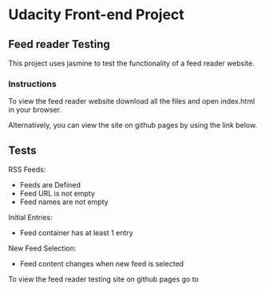 # Udacity Front-end Project 
## Feed reader Testing

This project uses jasmine to test the functionality of a feed reader website. 

### Instructions
To view the feed reader website download all the files and open index.html in your browser.

Alternatively, you can view the site on github pages by using the link below.

## Tests
RSS Feeds:
* Feeds are Defined
* Feed URL is not empty
* Feed names are not empty

Initial Entries:
* Feed container has at least 1 entry

New Feed Selection:
* Feed content changes when new feed is selected

To view the feed reader testing site on github pages go to